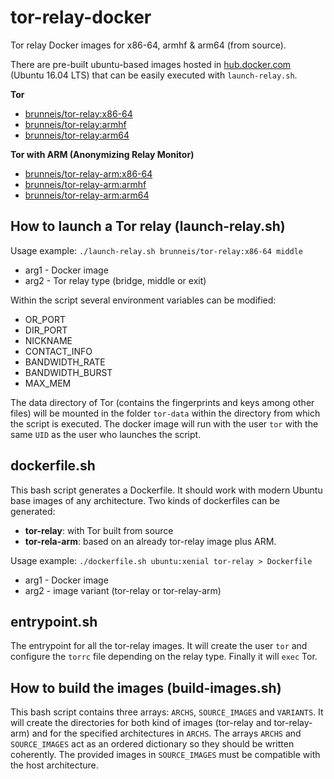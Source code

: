# tor-relay-docker
Tor relay Docker images for x86-64, armhf &amp; arm64 (from source).

There are pre-built ubuntu-based images hosted in [hub.docker.com](https://hub.docker.com/r/brunneis) (Ubuntu 16.04 LTS) that can be easily executed with `launch-relay.sh`.

__Tor__
- [brunneis/tor-relay:x86-64](https://hub.docker.com/r/brunneis/tor-relay/tags/)
- [brunneis/tor-relay:armhf](https://hub.docker.com/r/brunneis/tor-relay/tags/)
- [brunneis/tor-relay:arm64](https://hub.docker.com/r/brunneis/tor-relay/tags/)

__Tor with ARM (Anonymizing Relay Monitor)__
- [brunneis/tor-relay-arm:x86-64](https://hub.docker.com/r/brunneis/tor-relay-arm/tags/)
- [brunneis/tor-relay-arm:armhf](https://hub.docker.com/r/brunneis/tor-relay-arm/tags/)
- [brunneis/tor-relay-arm:arm64](https://hub.docker.com/r/brunneis/tor-relay-arm/tags/)

## How to launch a Tor relay (launch-relay.sh)
Usage example: `./launch-relay.sh brunneis/tor-relay:x86-64 middle`
- arg1 - Docker image
- arg2 - Tor relay type (bridge, middle or exit)

Within the script several environment variables can be modified:
- OR_PORT
- DIR_PORT 
- NICKNAME
- CONTACT_INFO
- BANDWIDTH_RATE
- BANDWIDTH_BURST
- MAX_MEM

The data directory of Tor (contains the fingerprints and keys among other files) will be mounted in the folder `tor-data` within the directory from which the script is executed. The docker image will run with the user `tor` with the same `UID` as the user who launches the script.

## dockerfile.sh
This bash script generates a Dockerfile. It should work with modern Ubuntu base images of any architecture.
Two kinds of dockerfiles can be generated:
- __tor-relay__: with Tor built from source
- __tor-rela-arm__: based on an already tor-relay image plus ARM.

Usage example: `./dockerfile.sh ubuntu:xenial tor-relay > Dockerfile`
- arg1 - Docker image
- arg2 - image variant (tor-relay or tor-relay-arm)

## entrypoint.sh
The entrypoint for all the tor-relay images. It will create the user `tor` and configure the `torrc` file depending on the relay type. Finally it will `exec` Tor.

## How to build the images (build-images.sh)
This bash script contains three arrays: `ARCHS`, `SOURCE_IMAGES` and `VARIANTS`. It will create the directories for both kind of images (tor-relay and tor-relay-arm) and for the specified architectures in `ARCHS`. The arrays `ARCHS` and `SOURCE_IMAGES` act as an ordered dictionary so they should be written coherently. The provided images in `SOURCE_IMAGES` must be compatible with the host architecture.
